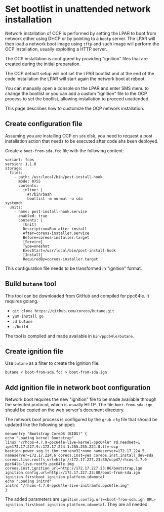 # Set bootlist in unattended network installation
Network installation of OCP is performed by setting the LPAR to boot from network either using DHCP or by pointing to a `bootp` server. The LPAR will then load a network boot image using `tftp` and such image will perform the OCP installation, usually exploiting a HTTP server.

The OCP installation is configured by providing "ignition" files that are created during the initial preparation.

The OCP default setup will not set the LPAR bootlist and at the end of the code installation the LPAR will start again the network boot at reboot.

You can manually open a console on the LPAR and enter SMS menu to change the bootlist or you can add a custom "ignition" file to the OCP process to set the bootlist, allowing installation to proceed unattended.

This page describes how to customize the OCP network installation.



## Create configuration file
Assuming you are installing OCP on `sda` disk, you need to request a post installation action that needs to be executed after code ahs been deployed.

Create a `boot-from-sda.fcc` file with the following content:

```text
variant: fcos
version: 1.1.0
storage:
  files:
    - path: /usr/local/bin/post-install-hook
      mode: 0755
      contents:
        inline: |
          #!/bin/bash
          bootlist -m normal -o sda
systemd:
  units:
    - name: post-install-hook.service
      enabled: true
      contents: |
        [Unit]
        Description=Run after install
        After=coreos-installer.service
        Before=coreos-installer.target
        [Service]
        Type=oneshot
        ExecStart=/usr/local/bin/post-install-hook
        [Install]
        RequiredBy=coreos-installer.target

```

This configuration file needs to be transformed in "ignition" format.


## Build `butane` tool
This tool can be downloaded from GitHub and compiled for ppc64le. It requires golang.

* `git clone https://github.com/coreos/butane.git`
* `yum install go`
* `cd butane`
* `./build`

The tool is compiled and made available in `bin/ppc64le/butane`.


## Create ignition file
Use `butane` as a filter to create the ignition file:

```text
butane < boot-from-sda.fcc > boot-from-sda.ign
```

## Add ignition file in network boot configuration
Network boot requires the new "ignition" file to be made available through the selected protocol, which is usually HTTP. The file `boot-from-sda.ign` should be copied on the web server's document directory.

The network boot process is configured by the `grub.cfg` file that should be updated like the following snippet:


```text
menuentry "Bootstrap CoreOS (BIOS)" {
echo "Loading kernel Bootstrap"
linux "/rhcos-4.7.0-ppc64le-live-kernel-ppc64le" rd.neednet=1 ip=172.17.227.9::172.17.224.1:255.255.224.0:tfv-ocp-bastion.power.seg.it.ibm.com:env32:none nameserver=172.17.224.5 nameserver=172.17.224.6 coreos.inst=yes coreos.inst.install_dev=sda coreos.live.rootfs_url=http://172.17.227.23:80/ocp47/rhcos-4.7.0-ppc64le-live-rootfs.ppc64le.img coreos.inst.ignition_url=http://172.17.227.23:80/bootstrap.ign ignition.config.url=http://172.17.227.23:80/boot-from-sda.ign ignition.firstboot ignition.platform.id=metal
echo "Loading initrd"
initrd "/rhcos-4.7.0-ppc64le-live-initramfs.ppc64le.img"
}
```

The added parameters are `ignition.config.url=<boot-from-sda.ign URL> ignition.firstboot ignition.platform.id=metal`. They are all needed.

